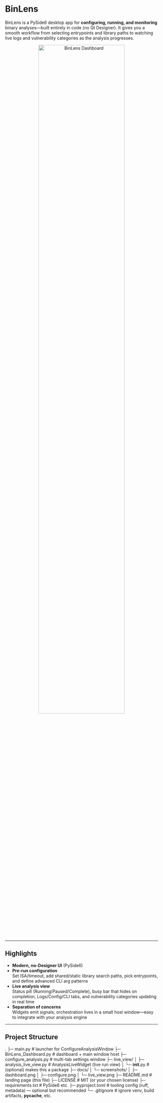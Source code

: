 # BinLens

BinLens is a PySide6 desktop app for **configuring, running, and monitoring** binary analyses—built entirely in code (no Qt Designer). It gives you a smooth workflow from selecting entrypoints and library paths to watching live logs and vulnerability categories as the analysis progresses.

<p align="center">
  <img src="docs/screenshots/dashboard.png" alt="BinLens Dashboard" width="75%" />
</p>

---

## Highlights

- **Modern, no-Designer UI** (PySide6)
- **Pre-run configuration**  
  Set ISA/timeout, add shared/static library search paths, pick entrypoints, and define advanced CLI arg patterns
- **Live analysis view**  
  Status pill (Running/Paused/Complete), busy bar that hides on completion, Logs/Config/CLI tabs, and vulnerability categories updating in real time
- **Separation of concerns**  
  Widgets emit signals; orchestration lives in a small host window—easy to integrate with your analysis engine

---

## Project Structure

.
├─ main.py                     # launcher for ConfigureAnalysisWindow
├─ BinLens_Dashboard.py        # dashboard + main window host
├─ configure_analysis.py       # multi-tab settings window
├─ live_view/
│  ├─ analysis_live_view.py    # AnalysisLiveWidget (live run view)
│  └─ __init__.py              # (optional) makes this a package
├─ docs/
│  └─ screenshots/
│     ├─ dashboard.png
│     ├─ configure.png
│     └─ live_view.png
├─ README.md                   # landing page (this file)
├─ LICENSE                     # MIT (or your chosen license)
├─ requirements.txt            # PySide6 etc.
├─ pyproject.toml              # tooling config (ruff, metadata) — optional but recommended
└─ .gitignore                  # ignore venv, build artifacts, __pycache__, etc.
